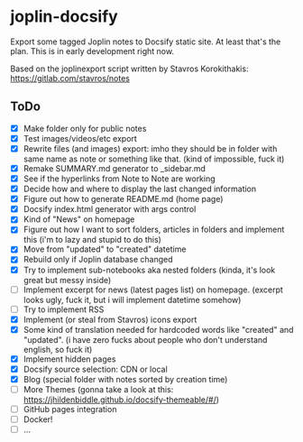 # joplin-docsify
Export some tagged Joplin notes to Docsify static site. At least that's the plan.
This is in early development right now.

Based on the joplinexport script written by Stavros Korokithakis: https://gitlab.com/stavros/notes

## ToDo
- [x] Make folder only for public notes
- [x] Test images/videos/etc export
- [x] Rewrite files (and images) export: imho they should be in folder with same name as note or something like that. (kind of impossible, fuck it)
- [x] Remake SUMMARY.md generator to _sidebar.md
- [x] See if the hyperlinks from Note to Note are working
- [x] Decide how and where to display the last changed information
- [x] Figure out how to generate README.md (home page)
- [x] Docsify index.html generator with args control
- [x] Kind of "News" on homepage
- [x] Figure out how I want to sort folders, articles in folders and implement this (i'm to lazy and stupid to do this)
- [x] Move from "updated" to "created" datetime
- [x] Rebuild only if Joplin database changed
- [x] Try to implement sub-notebooks aka nested folders (kinda, it's look great but messy inside)
- [ ] Implement excerpt for news (latest pages list) on homepage. (excerpt looks ugly, fuck it, but i will implement datetime somehow)
- [ ] Try to implement RSS
- [x] Implement (or steal from Stavros) icons export
- [x] Some kind of translation needed for hardcoded words like "created" and "updated". (i have zero fucks about people who don't understand english, so fuck it)
- [x] Implement hidden pages
- [x] Docsify source selection: CDN or local
- [x] Blog (special folder with notes sorted by creation time)
- [ ] More Themes (gonna take a look at this: https://jhildenbiddle.github.io/docsify-themeable/#/)
- [ ] GitHub pages integration
- [ ] Docker!
- [ ] ...